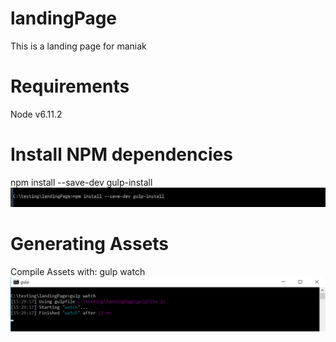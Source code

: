 # landingPage
This is a landing page for maniak 
# Requirements
Node v6.11.2 
# Install NPM dependencies
npm install --save-dev gulp-install
![npm install](/images/npmInstall.jpg?raw=true "Npm Install")
# Generating Assets
Compile Assets with: gulp watch
![npm install](/images/watchimg.jpg?raw=true "Npm Install")